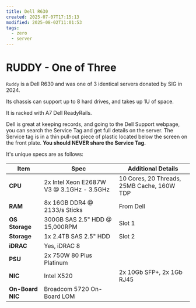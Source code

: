 ```yaml
---
title: Dell R630
created: 2025-07-07T17:15:13
modified: 2025-08-02T11:01:53
tags:
  - zero
  - server
---
```


# **RUDDY** - One of Three

`Ruddy` is a Dell R630 and was one of 3 identical servers donated by SIG in 2024.

Its chassis can support up to 8 hard drives, and takes up 1U of space.

It is racked with A7 Dell ReadyRails.

Dell is great at keeping records, and going to the Dell Support webpage, you can search the Service Tag and get full details on the server. The Service tag is in a thin pull-out piece of plastic located below the screen on the front plate. **You should NEVER share the Service Tag.**

It's unique specs are as follows:

| **Item**         | **Spec**                                  | **Additional Details**                     |
| ---------------- | ----------------------------------------- | ------------------------------------------ |
| **CPU**          | 2x Intel Xeon E2687W V3 @ 3.1GHz - 3.5GHz | 10 Cores, 20 Threads, 25MB Cache, 160W TDP |
| **RAM**          | 8x 16GB DDR4 @ 2133/s Sticks              | From Dell                                  |
| **OS Storage**   | 300GB SAS 2.5" HDD @ 15,000RPM            | Slot 1                                     |
| **Storage**      | 1x 2.4TB SAS 2.5" HDD                     | Slot 2                                     |
| **iDRAC**        | Yes, iDRAC 8                              |                                            |
| **PSU**          | 2x 750W 80 Plus Platinum                  |                                            |
| **NIC**          | Intel X520                                | 2x 10Gb SFP+, 2x 1Gb RJ45                  |
| **On-Board NIC** | Broadcom 5720 On-Board LOM                |                                            |
